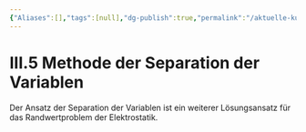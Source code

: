 ```yaml
---
{"Aliases":[],"tags":[null],"dg-publish":true,"permalink":"/aktuelle-kurse/elektrodynamik/vorlesung/3-randwertprobleme-der-elektrostatik/iii-5-methode-der-separation-der-variablen/","dgHomeLink":true,"dgPassFrontmatter":true}
---
```


# III.5 Methode der Separation der Variablen
Der Ansatz der Separation der Variablen ist ein weiterer Lösungsansatz für das Randwertproblem der Elektrostatik. 